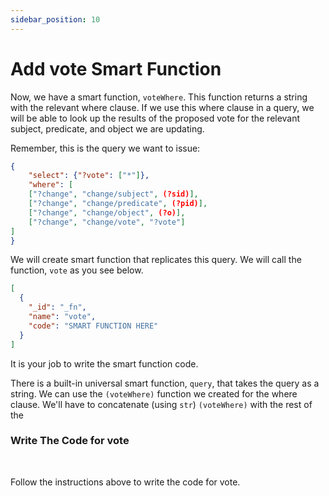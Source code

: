 ```yaml
---
sidebar_position: 10
---
```


# Add vote Smart Function

Now, we have a smart function, `voteWhere`. This function returns a string with the relevant where clause. If we use this where clause in a query, we will be able to look up the results of the proposed vote for the relevant subject, predicate, and object we are updating.

Remember, this is the query we want to issue:

```json
{
    "select": {"?vote": ["*"]},
    "where": [
    ["?change", "change/subject", (?sid)],
    ["?change", "change/predicate", (?pid)],
    ["?change", "change/object", (?o)],
    ["?change", "change/vote", "?vote"]
]
}
```

We will create smart function that replicates this query. We will call the function, `vote` as you see below.

```json
[
  {
    "_id": "_fn",
    "name": "vote",
    "code": "SMART FUNCTION HERE"
  }
]
```

It is your job to write the smart function code.

There is a built-in universal smart function, `query`, that takes the query as a string. We can use the `(voteWhere)` function we created for the where clause. We'll have to concatenate (using `str`) `(voteWhere)` with the rest of the

<div class="challenge">
<h3>Write The Code for vote</h3>
<br/>
<p>Follow the instructions above to write the code for vote.</p>

</div>
